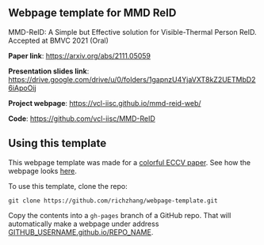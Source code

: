 ## <b>Webpage template for MMD ReID</b>

MMD-ReID: A Simple but Effective solution for Visible-Thermal Person ReID. Accepted at BMVC 2021 (Oral)

**Paper link**: https://arxiv.org/abs/2111.05059

**Presentation slides link**: https://drive.google.com/drive/u/0/folders/1gapnzU4YjaVXT8kZ2UETMbD26iApoOij

**Project webpage**: https://vcl-iisc.github.io/mmd-reid-web/

**Code**: https://github.com/vcl-iisc/MMD-ReID


## Using this template

This webpage template was made for a [colorful ECCV paper](http://richzhang.github.io/colorization/). See how the webpage looks [here](https://richzhang.github.io/webpage-template).

To use this template, clone the repo:

```
git clone https://github.com/richzhang/webpage-template.git
```

Copy the contents into a `gh-pages` branch of a GitHub repo. That will automatically make a webpage under address [GITHUB_USERNAME.github.io/REPO_NAME](GITHUB_USERNAME.github.io/REPO_NAME).
